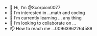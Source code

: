 - 👋 Hi, I’m @Scorpion0077
- 👀 I’m interested in ...math and coding 
- 🌱 I’m currently learning ... any thing
- 💞️ I’m looking to collaborate on ...
- 📫 How to reach me ...00963962264589

<!---
Scorpion0077/Scorpion0077 is a ✨ special ✨ repository because its `README.md` (this file) appears on your GitHub profile.
You can click the Preview link to take a look at your changes.
--->

